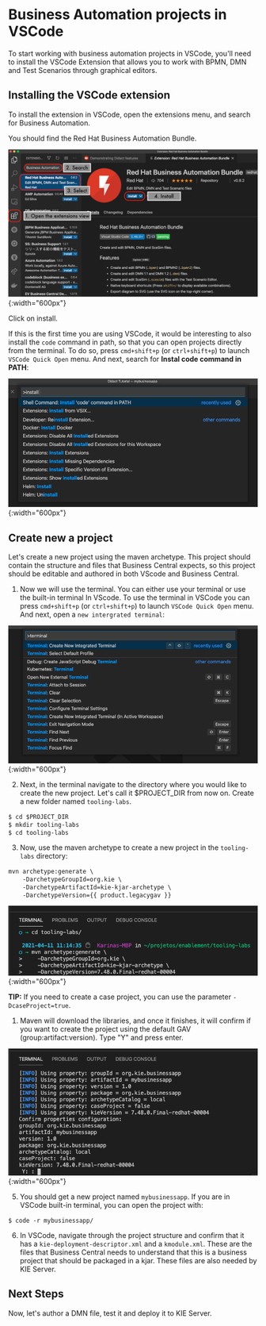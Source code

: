 # Business Automation projects in VSCode

To start working with business automation projects in VSCode, you'll need to install the VSCode Extension that allows you to work with BPMN, DMN and Test Scenarios through graphical editors.

## Installing the VSCode extension

To install the extension in VSCode, open the extensions menu, and search for Business Automation. 

You should find the Red Hat Business Automation Bundle.

![](../99_images/business_automation/tools/vscode-install-extension.png){:width="600px"}

Click on install.

If this is the first time you are using VSCode, it would be interesting to also install the `code` command in path, so that you can open projects directly from the terminal. To do so, press `cmd+shift+p` (or `ctrl+shift+p`) to launch `VSCode Quick Open` menu. And next, search for **Instal code command in PATH**:

![](../99_images/business_automation/tools/vscode-install-code-path.png){:width="600px"}

## Create new a project

Let's create a new project using the maven archetype. This project should contain the structure and files that Business Central expects, so this project should be editable and authored in both VScode and Business Central. 

1. Now we will use the terminal. You can either use your terminal or use the built-in terminal In VScode. To use the terminal in VSCode you can press `cmd+shift+p` (or `ctrl+shift+p`) to launch `VSCode Quick Open` menu. And next, open a `new intergrated terminal`:

![](../99_images/business_automation/tools/vscode-integrated-terminal.png){:width="600px"}

2. Next, in the terminal navigate to the directory where you would like to create the new project. Let's call it $PROJECT_DIR from now on. Create a new folder named `tooling-labs`.

~~~
$ cd $PROJECT_DIR
$ mkdir tooling-labs
$ cd tooling-labs
~~~

3. Now, use the maven archetype to create a new project in the `tooling-labs` directory:

~~~
mvn archetype:generate \
    -DarchetypeGroupId=org.kie \
    -DarchetypeArtifactId=kie-kjar-archetype \
    -DarchetypeVersion={{ product.legacygav }}
~~~

![](../99_images/business_automation/tools/vscode-new-project.png){:width="600px"}

**TIP:** If you need to create a case project, you can use the parameter `-DcaseProject=true`. 

1. Maven will download the libraries, and once it finishes, it will confirm if you want to create the project using the default GAV (group:artifact:version). Type "Y" and press enter.

![](../99_images/business_automation/tools/vscode-new-project-onfirm.png){:width="600px"}

5. You should get a new project named `mybusinessapp`. If you are in VSCode built-in terminal, you can open the project with:

```
$ code -r mybusinessapp/
```

6. In VSCode, navigate through the project structure and confirm that it has a `kie-deployment-descriptor.xml` and a `kmodule.xml`. These are the files that Business Central needs to understand that this is a business project that should be packaged in a kjar. These files are also needed by KIE Server.

## Next Steps

Now, let's author a DMN file, test it and deploy it to KIE Server.
